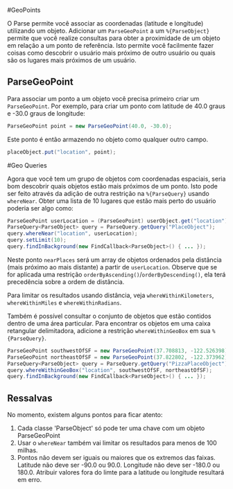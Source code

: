#GeoPoints

O Parse permite você associar as coordenadas (latitude e longitude) utilizando um objeto.
Adicionar um `ParseGeoPoint` a um `%{ParseObject}` permite que você realize consultas para obter a proximidade de um objeto em relação a um ponto de referência. Isto permite você facilmente fazer coisas como descobrir o usuário mais próximo de outro usuário ou quais são os lugares mais próximos de um usuário.

## ParseGeoPoint

Para associar um ponto a um objeto você precisa primeiro criar um `ParseGeoPoint`. Por exemplo, para criar um ponto
com latitude de 40.0 graus e -30.0 graus de longitude:

```java
ParseGeoPoint point = new ParseGeoPoint(40.0, -30.0);
```

Este ponto é então armazendo no objeto como qualquer outro campo.

```java
placeObject.put("location", point);
```

#Geo Queries

Agora que você tem um grupo de objetos com coordenadas espaciais, seria bom descobrir quais objetos estão mais próximos
de um ponto. Isto pode ser feito através da adição de outra restrição na `%{ParseQuery}` usando `whereNear`. Obter
uma lista de 10 lugares que estão mais perto do usuário poderia ser algo como: 

```java
ParseGeoPoint userLocation = (ParseGeoPoint) userObject.get("location");
ParseQuery<ParseObject> query = ParseQuery.getQuery("PlaceObject");
query.whereNear("location", userLocation);
query.setLimit(10);
query.findInBackground(new FindCallback<ParseObject>() { ... });
```

Neste ponto `nearPlaces` será um array de objetos ordenados pela distância (mais próximo ao mais distante) a partir de `userLocation`. Observe que se for aplicada uma restrição `orderByAscending()`/`orderByDescending()`, ela terá precedência sobre a ordem de distância.

Para limitar os resultados usando distância, veja `whereWithinKilometers`, `whereWithinMiles` e `whereWithinRadians`.

Também é possível consultar o conjunto de objetos que estão contidos dentro de uma área particular. Para encontrar os objetos 
em uma caixa retangular delimitadora, adicione a restrição `whereWithinGeoBox` em sua `%{ParseQuery}`. 

```java
ParseGeoPoint southwestOfSF = new ParseGeoPoint(37.708813, -122.526398);
ParseGeoPoint northeastOfSF = new ParseGeoPoint(37.822802, -122.373962);
ParseQuery<ParseObject> query = ParseQuery.getQuery("PizzaPlaceObject");
query.whereWithinGeoBox("location", southwestOfSF, northeastOfSF);
query.findInBackground(new FindCallback<ParseObject>() { ... });
```

## Ressalvas

No momento, existem alguns pontos para ficar atento:

1. Cada classe 'ParseObject' só pode ter uma chave com um objeto ParseGeoPoint
2. Usar o `whereNear` também vai limitar os resultados para menos de 100 milhas.
3. Pontos não devem ser iguais ou maiores que os extremos das faixas. Latitude não deve ser -90.0 ou 90.0. 
Longitude não deve ser -180.0 ou 180.0. Atribuir valores fora do limte para a latitude ou longitude resultará em erro.
